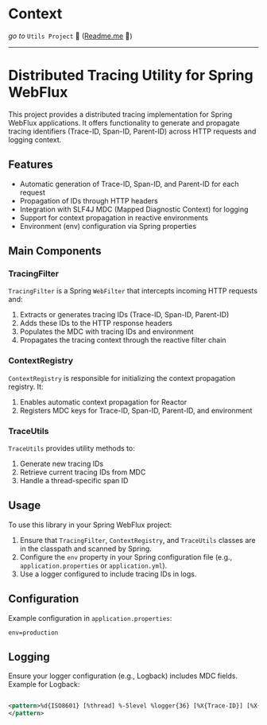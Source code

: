 # Context

_go to_ `Utils Project` 🚀 ([Readme.me](../../../../../../../../README.md) 📄)

<hr>

# Distributed Tracing Utility for Spring WebFlux

This project provides a distributed tracing implementation for Spring WebFlux applications. It offers functionality to
generate and propagate tracing identifiers (Trace-ID, Span-ID, Parent-ID) across HTTP requests and logging context.

## Features

- Automatic generation of Trace-ID, Span-ID, and Parent-ID for each request
- Propagation of IDs through HTTP headers
- Integration with SLF4J MDC (Mapped Diagnostic Context) for logging
- Support for context propagation in reactive environments
- Environment (env) configuration via Spring properties

## Main Components

### TracingFilter

`TracingFilter` is a Spring `WebFilter` that intercepts incoming HTTP requests and:

1. Extracts or generates tracing IDs (Trace-ID, Span-ID, Parent-ID)
2. Adds these IDs to the HTTP response headers
3. Populates the MDC with tracing IDs and environment
4. Propagates the tracing context through the reactive filter chain

### ContextRegistry

`ContextRegistry` is responsible for initializing the context propagation registry. It:

1. Enables automatic context propagation for Reactor
2. Registers MDC keys for Trace-ID, Span-ID, Parent-ID, and environment

### TraceUtils

`TraceUtils` provides utility methods to:

1. Generate new tracing IDs
2. Retrieve current tracing IDs from MDC
3. Handle a thread-specific span ID

## Usage

To use this library in your Spring WebFlux project:

1. Ensure that `TracingFilter`, `ContextRegistry`, and `TraceUtils` classes are in the classpath and scanned by Spring.
2. Configure the `env` property in your Spring configuration file (e.g., `application.properties` or `application.yml`).
3. Use a logger configured to include tracing IDs in logs.

## Configuration

Example configuration in `application.properties`:

```properties
env=production
```

## Logging

Ensure your logger configuration (e.g., Logback) includes MDC fields. Example for Logback:

```xml

<pattern>%d{ISO8601} [%thread] %-5level %logger{36} [%X{Trace-ID}] [%X{Span-ID}] [%X{Parent-ID}] [%X{env}] - %msg%n
</pattern>
```